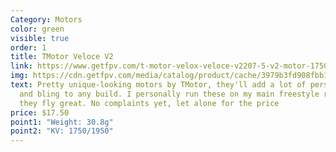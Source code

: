 ```yaml
---
Category: Motors
color: green
visible: true
order: 1
title: TMotor Veloce V2
link: https://www.getfpv.com/t-motor-velox-veloce-v2207-5-v2-motor-1750kv-2550kv-royal-blue.html
img: https://cdn.getfpv.com/media/catalog/product/cache/3979b3fd908fbb12b31974edb6316b2e/1/_/1_8cf8b1hhhhhhhhhh3e-2984-4236-8286-929252f4f8ce_1200x1200_2.jpg
text: Pretty unique-looking motors by TMotor, they'll add a lot of personality
  and bling to any build. I personally run these on my main freestyle rig, and
  they fly great. No complaints yet, let alone for the price
price: $17.50
point1: "Weight: 30.8g"
point2: "KV: 1750/1950"
---
```

